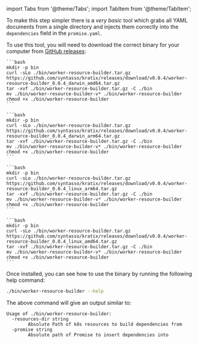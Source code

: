 import Tabs from '@theme/Tabs';
import TabItem from '@theme/TabItem';

To make this step simpler there is a _very basic_ tool which grabs all YAML documents from a single directory and injects them correctly into the `dependencies` field in the `promise.yaml`.

To use this tool, you will need to download the correct binary for your computer from [GitHub releases](https://github.com/syntasso/kratix/releases/tag/v0.0.4):

<Tabs>
  <TabItem value="darwin-amd64" label="Intel Mac" default>

    ```bash
    mkdir -p bin
    curl -sLo ./bin/worker-resource-builder.tar.gz https://github.com/syntasso/kratix/releases/download/v0.0.4/worker-resource-builder_0.0.4_darwin_amd64.tar.gz
    tar -xvf ./bin/worker-resource-builder.tar.gz -C ./bin
    mv ./bin/worker-resource-builder-v* ./bin/worker-resource-builder
    chmod +x ./bin/worker-resource-builder
    ```

  </TabItem>
  <TabItem value="darwin-arm64" label="Apple Silicon Mac">

    ```bash
    mkdir -p bin
    curl -sLo ./bin/worker-resource-builder.tar.gz https://github.com/syntasso/kratix/releases/download/v0.0.4/worker-resource-builder_0.0.4_darwin_arm64.tar.gz
    tar -xvf ./bin/worker-resource-builder.tar.gz -C ./bin
    mv ./bin/worker-resource-builder-v* ./bin/worker-resource-builder
    chmod +x ./bin/worker-resource-builder
    ```

  </TabItem>
  <TabItem value="linux-arm64" label="Linux ARM64">

    ```bash
    mkdir -p bin
    curl -sLo ./bin/worker-resource-builder.tar.gz https://github.com/syntasso/kratix/releases/download/v0.0.4/worker-resource-builder_0.0.4_linux_arm64.tar.gz
    tar -xvf ./bin/worker-resource-builder.tar.gz -C ./bin
    mv ./bin/worker-resource-builder-v* ./bin/worker-resource-builder
    chmod +x ./bin/worker-resource-builder
    ```

  </TabItem>
    <TabItem value="linux-amd64" label="Linux AMD64">

    ```bash
    mkdir -p bin
    curl -sLo ./bin/worker-resource-builder.tar.gz https://github.com/syntasso/kratix/releases/download/v0.0.4/worker-resource-builder_0.0.4_linux_amd64.tar.gz
    tar -xvf ./bin/worker-resource-builder.tar.gz -C ./bin
    mv ./bin/worker-resource-builder-v* ./bin/worker-resource-builder
    chmod +x ./bin/worker-resource-builder
    ```

  </TabItem>
</Tabs>

Once installed, you can see how to use the binary by running the following help command:

```bash
./bin/worker-resource-builder --help
```

The above command will give an output similar to:

```shell-session
Usage of ./bin/worker-resource-builder:
  -resources-dir string
        Absolute Path of k8s resources to build dependencies from
  -promise string
        Absolute path of Promise to insert dependencies into
```

